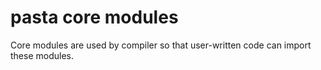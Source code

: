 # pasta core modules

Core modules are used by compiler so that user-written code can import these modules.
